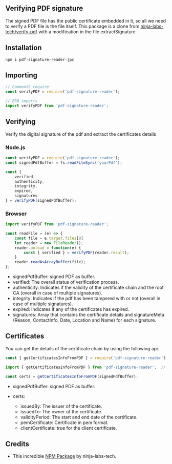 ## Verifying PDF signature

The signed PDF file has the public certificate embedded in it, so all we need to verify a PDF file is the file itself. This package is a clone from [ninja-labs-tech/verify-pdf](https://github.com/ninja-labs-tech/verify-pdf) with a modification in the file extractSignature

## Installation

```
npm i pdf-signature-reader-jpc
```

## Importing

```javascript
// CommonJS require
const verifyPDF = require('pdf-signature-reader');

// ES6 imports
import verifyPDF from 'pdf-signature-reader';
```

## Verifying

Verify the digital signature of the pdf and extract the certificates details

### Node.js

```javascript
const verifyPDF = require('pdf-signature-reader');
const signedPdfBuffer = fs.readFileSync('yourPdf');

const {
    verified,
    authenticity,
    integrity,
    expired,
    signatures
} = verifyPDF(signedPdfBuffer);
```

### Browser

```javascript
import verifyPDF from 'pdf-signature-reader';

const readFile = (e) => {
    const file = e.target.files[0]
    let reader = new FileReader();
    reader.onload = function(e) {
        const { verified } = verifyPDF(reader.result);
    }
    reader.readAsArrayBuffer(file);
};
```

* signedPdfBuffer: signed PDF as buffer.
* verified: The overall status of verification process.
* authenticity: Indicates if the validity of the certificate chain and the root CA (overall in case of multiple signatures).
* integrity: Indicates if the pdf has been tampered with or not (overall in case of multiple signatures).
* expired: Indicates if any of the certificates has expired.
* signatures: Array that contains the certificate details and signatureMeta (Reason, ContactInfo, Date, Location and Name) for each signature.

## Certificates

You can get the details of the certificate chain by using the following api.

```javascript
const { getCertificatesInfoFromPDF } = require('pdf-signature-reader');  // require

import { getCertificatesInfoFromPDF } from 'pdf-signature-reader';  // ES6

```

```javascript
const certs = getCertificatesInfoFromPDF(signedPdfBuffer);
```
* signedPdfBuffer: signed PDF as buffer.

* certs:

    * issuedBy: The issuer of the certificate.
    * issuedTo: The owner of the certificate.
    * validityPeriod: The start and end date of the certificate.
    * pemCertificate: Certificate in pem format.
    * clientCertificate: true for the client certificate.

## Credits

* This incredible [NPM Package](https://github.com/ninja-labs-tech/verify-pdf) by ninja-labs-tech.
